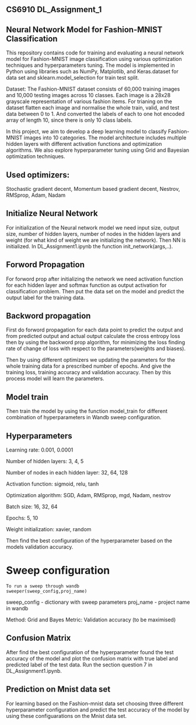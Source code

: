 ## CS6910 DL_Assignment_1

## Neural Network Model for Fashion-MNIST Classification

This repository contains code for training and evaluating a neural network model for Fashion-MNIST image classification using various optimization techniques and hyperparameters tuning. The model is implemented in Python using libraries such as NumPy, Matplotlib, and Keras.dataset for data set and sklearn.model_selection for train test split.

Dataset: The Fashion-MNIST dataset consists of 60,000 training images and 10,000 testing images across 10 classes. Each image is a 28x28 grayscale representation of various fashion items. For trianing on the dataset flatten each image and normalise the whole train, valid, and test data between 0 to 1. And converted the labels of each to one hot encoded array of length 10, since there is only 10 class labels.

In this project, we aim to develop a deep learning model to classify Fashion-MNIST images into 10 categories. The model architecture includes multiple hidden layers with different activation functions and optimization algorithms. We also explore hyperparameter tuning using Grid and Bayesian optimization techniques.

## Used optimizers:

Stochastic gradient decent, Momentum based gradient decent, Nestrov, RMSprop, Adam, Nadam

## Initialize Neural Network

For initialization of the Neural network model we need input size, output size, number of hidden layers, number of nodes in the hidden layers and weight (for what kind of weight we are initializing the network). Then NN is initialized. In DL_Assignment1.ipynb the function init_network(args,..).

## Forword Propagation

For forword prop after  initializing the network we need activation function for each hidden layer and softmax function as output activation for classification problem. Then put the data set on the model and predict the output label for the training data.

## Backword propagation

First do forword propagation for each data point to predict the output and from predicted output and actual output calculate the cross entropy loss then by using the backword prop algorithm, for minimizing the loss finding rate of change of loss with respect to the parameters(weights and biases). 

Then by using different optimizers we updating the parameters for the whole training data for a prescribed number of epochs. And give the training loss, training accuracy and validation accuracy. Then by this process model will learn the parameters.

## Model train

Then train the model by using the function model_train for different combination of hyperparameters in Wandb sweep configuration.

## Hyperparameters

Learning rate: 0.001, 0.0001

Number of hidden layers: 3, 4, 5

Number of nodes in each hidden layer: 32, 64, 128

Activation function: sigmoid, relu, tanh

Optimization algorithm:  SGD, Adam, RMSprop, mgd, Nadam, nestrov

Batch size: 16, 32, 64

Epochs: 5, 10

Weight initialization: xavier, random

Then find the best configuration of the hyperparameter based on the models validation accuracy.

# Sweep configuration
      
    To run a sweep through wandb
    sweeper(sweep_config,proj_name)

sweep_config - dictionary with sweep parameters
proj_name - project name in wandb

Method: Grid and Bayes
Metric: Validation accuracy (to be maximised)

## Confusion Matrix

After find the best configuration of the hyperparameter found the test accuracy of the model and plot the confusion matrix with true label and predicted label of the test data. Run the section question 7  in DL_Assignment1.ipynb.

## Prediction on Mnist data set

For learning based on the Fashion-mnist data set choosing three different hyperparameter configuration and predict the test accuracy of the model by using these configuarations on the Mnist data set.   













